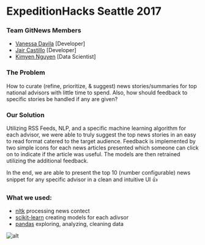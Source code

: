 # ExpeditionHacks Seattle 2017

### Team GitNews Members

 * [Vanessa Davila](https://github.com/vadavila) [Developer] 
 * [Jair Castillo](https://github.com/jcastillohand) [Developer] 
 * [Kimyen Nguyen](https://github.com/kimyenn) [Data Scientist] 


### The Problem
How to curate (refine, prioritize, & suggest) news stories/summaries for top national advisors with little time to spend. Also, how should feedback to specific stories be handled if any are given? 

### Our Solution

Utilizing RSS Feeds, NLP, and a specific machine learning algorithm for each advisor, we were able to truly suggest the top news stories in an easy to read format catered to the target audience. Feedback is implemented by two simple icons for each news articles presented which someone can click on to indicate if the article was useful. The models are then retrained utilizing the additional feedback.

In the end, we are able to present the top 10 (number configurable) news snippet for any specific advisor in a clean and intuitive UI :+1:


### What we used:

 * [nltk](http://www.nltk.org/) processing news contect
 * [scikit-learn](http://scikit-learn.org/) creating models for each adivsor
 * [pandas](http://pandas.pydata.org/) exploring, analyzing, cleaning data

![alt](http://i2.kym-cdn.com/photos/images/facebook/000/011/296/success_baby.jpg)


